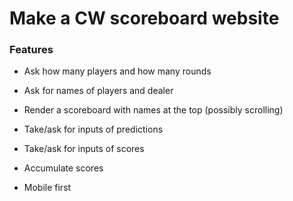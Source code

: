 # Make a CW scoreboard website

### Features

- Ask how many players and how many rounds

- Ask for names of players and dealer

- Render a scoreboard with names at the top (possibly scrolling)

- Take/ask for  inputs of predictions

- Take/ask for  inputs of scores

- Accumulate scores

- Mobile first
